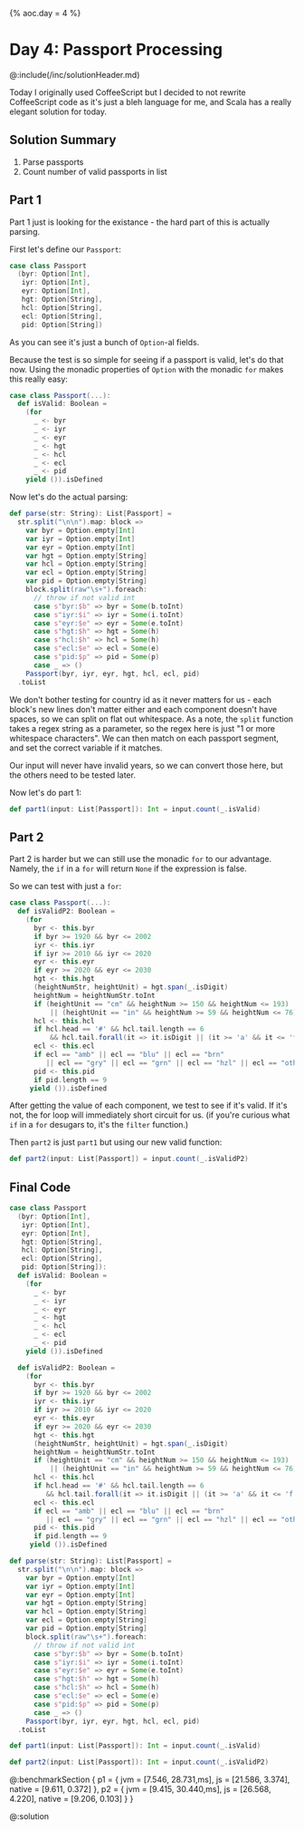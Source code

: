 {%
aoc.day = 4
%}

# Day 4: Passport Processing

@:include(/inc/solutionHeader.md)

Today I originally used CoffeeScript but I decided to not rewrite CoffeeScript code as it's just a bleh language for me,
and Scala has a really elegant solution for today.

## Solution Summary

1. Parse passports
2. Count number of valid passports in list

## Part 1

Part 1 just is looking for the existance - the hard part of this is actually parsing.

First let's define our `Passport`:

```scala 3
case class Passport
  (byr: Option[Int],
   iyr: Option[Int],
   eyr: Option[Int],
   hgt: Option[String],
   hcl: Option[String],
   ecl: Option[String],
   pid: Option[String])
```

As you can see it's just a bunch of `Option`-al fields. 

Because the test is so simple for seeing if a passport is valid, let's do that now.
Using the monadic properties of `Option` with the monadic `for` makes this really easy:

```scala 3
case class Passport(...):
  def isValid: Boolean =
    (for
      _ <- byr
      _ <- iyr
      _ <- eyr
      _ <- hgt
      _ <- hcl
      _ <- ecl
      _ <- pid
    yield ()).isDefined
```

Now let's do the actual parsing:

```scala 3
def parse(str: String): List[Passport] =
  str.split("\n\n").map: block =>
    var byr = Option.empty[Int]
    var iyr = Option.empty[Int]
    var eyr = Option.empty[Int]
    var hgt = Option.empty[String]
    var hcl = Option.empty[String]
    var ecl = Option.empty[String]
    var pid = Option.empty[String]
    block.split(raw"\s+").foreach:
      // throw if not valid int
      case s"byr:$b" => byr = Some(b.toInt)
      case s"iyr:$i" => iyr = Some(i.toInt)
      case s"eyr:$e" => eyr = Some(e.toInt)
      case s"hgt:$h" => hgt = Some(h)
      case s"hcl:$h" => hcl = Some(h)
      case s"ecl:$e" => ecl = Some(e)
      case s"pid:$p" => pid = Some(p)
      case _ => ()
    Passport(byr, iyr, eyr, hgt, hcl, ecl, pid)
  .toList
```

We don't bother testing for country id as it never matters for us - each block's new lines don't matter either and
each component doesn't have spaces, so we can split on flat out whitespace. As a note, the `split` function takes
a regex string as a parameter, so the regex here is just "1 or more whitespace characters". We can then match on each
passport segment, and set the correct variable if it matches.

Our input will never have invalid years, so we can convert those here, but the others need to be tested later.

Now let's do part 1:

```scala 3
def part1(input: List[Passport]): Int = input.count(_.isValid)
```

## Part 2

Part 2 is harder but we can still use the monadic `for` to our advantage. Namely, the `if` in a `for` will return `None` if the expression is false.

So we can test with just a `for`:

```scala 3
case class Passport(...):
  def isValidP2: Boolean =
    (for
      byr <- this.byr
      if byr >= 1920 && byr <= 2002
      iyr <- this.iyr
      if iyr >= 2010 && iyr <= 2020
      eyr <- this.eyr
      if eyr >= 2020 && eyr <= 2030
      hgt <- this.hgt
      (heightNumStr, heightUnit) = hgt.span(_.isDigit)
      heightNum = heightNumStr.toInt
      if (heightUnit == "cm" && heightNum >= 150 && heightNum <= 193)
          || (heightUnit == "in" && heightNum >= 59 && heightNum <= 76)
      hcl <- this.hcl
      if hcl.head == '#' && hcl.tail.length == 6 
          && hcl.tail.forall(it => it.isDigit || (it >= 'a' && it <= 'f'))
      ecl <- this.ecl
      if ecl == "amb" || ecl == "blu" || ecl == "brn" 
         || ecl == "gry" || ecl == "grn" || ecl == "hzl" || ecl == "oth"
      pid <- this.pid
      if pid.length == 9
     yield ()).isDefined
```

After getting the value of each component, we test to see if it's valid. If it's not, the for loop will immediately short circuit for us.
(if you're curious what `if` in a `for` desugars to, it's the `filter` function.)

Then `part2` is just `part1` but using our new valid function:

```scala 3
def part2(input: List[Passport]) = input.count(_.isValidP2)
```

## Final Code

```scala 3
case class Passport
  (byr: Option[Int],
   iyr: Option[Int],
   eyr: Option[Int],
   hgt: Option[String],
   hcl: Option[String],
   ecl: Option[String],
   pid: Option[String]):
  def isValid: Boolean =
    (for
      _ <- byr
      _ <- iyr
      _ <- eyr
      _ <- hgt
      _ <- hcl
      _ <- ecl
      _ <- pid
    yield ()).isDefined

  def isValidP2: Boolean =
    (for
      byr <- this.byr
      if byr >= 1920 && byr <= 2002
      iyr <- this.iyr
      if iyr >= 2010 && iyr <= 2020
      eyr <- this.eyr
      if eyr >= 2020 && eyr <= 2030
      hgt <- this.hgt
      (heightNumStr, heightUnit) = hgt.span(_.isDigit)
      heightNum = heightNumStr.toInt
      if (heightUnit == "cm" && heightNum >= 150 && heightNum <= 193) 
          || (heightUnit == "in" && heightNum >= 59 && heightNum <= 76)
      hcl <- this.hcl
      if hcl.head == '#' && hcl.tail.length == 6 
         && hcl.tail.forall(it => it.isDigit || (it >= 'a' && it <= 'f'))
      ecl <- this.ecl
      if ecl == "amb" || ecl == "blu" || ecl == "brn" 
         || ecl == "gry" || ecl == "grn" || ecl == "hzl" || ecl == "oth"
      pid <- this.pid
      if pid.length == 9
     yield ()).isDefined

def parse(str: String): List[Passport] =
  str.split("\n\n").map: block =>
    var byr = Option.empty[Int]
    var iyr = Option.empty[Int]
    var eyr = Option.empty[Int]
    var hgt = Option.empty[String]
    var hcl = Option.empty[String]
    var ecl = Option.empty[String]
    var pid = Option.empty[String]
    block.split(raw"\s+").foreach:
      // throw if not valid int
      case s"byr:$b" => byr = Some(b.toInt)
      case s"iyr:$i" => iyr = Some(i.toInt)
      case s"eyr:$e" => eyr = Some(e.toInt)
      case s"hgt:$h" => hgt = Some(h)
      case s"hcl:$h" => hcl = Some(h)
      case s"ecl:$e" => ecl = Some(e)
      case s"pid:$p" => pid = Some(p)
      case _ => ()
    Passport(byr, iyr, eyr, hgt, hcl, ecl, pid)
  .toList

def part1(input: List[Passport]): Int = input.count(_.isValid)

def part2(input: List[Passport]): Int = input.count(_.isValidP2)
```

@:benchmarkSection {
    p1 = {
        jvm = [7.546, 28.731,ms],
        js = [21.586, 3.374],
        native = [9.611, 0.372]
    },
    p2 = {
        jvm = [9.415, 30.440,ms],
        js = [26.568, 4.220],
        native = [9.206, 0.103]
    }
}

@:solution